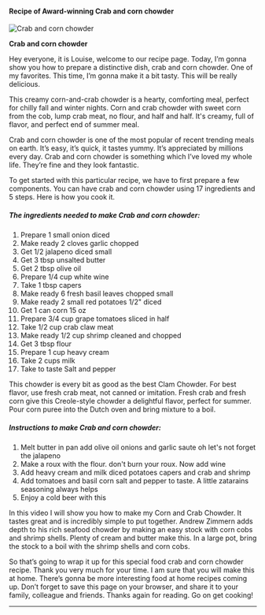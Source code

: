             

#### Recipe of Award-winning Crab and corn chowder

![Crab and corn chowder](https://img-global.cpcdn.com/recipes/a1c06c1e1a84ae94/751x532cq70/crab-and-corn-chowder-recipe-main-photo.jpg)

**Crab and corn chowder**

Hey everyone, it is Louise, welcome to our recipe page. Today, I’m gonna show you how to prepare a distinctive dish, crab and corn chowder. One of my favorites. This time, I’m gonna make it a bit tasty. This will be really delicious.

This creamy corn-and-crab chowder is a hearty, comforting meal, perfect for chilly fall and winter nights. Corn and crab chowder with sweet corn from the cob, lump crab meat, no flour, and half and half. It's creamy, full of flavor, and perfect end of summer meal.

Crab and corn chowder is one of the most popular of recent trending meals on earth. It’s easy, it’s quick, it tastes yummy. It’s appreciated by millions every day. Crab and corn chowder is something which I’ve loved my whole life. They’re fine and they look fantastic.

To get started with this particular recipe, we have to first prepare a few components. You can have crab and corn chowder using 17 ingredients and 5 steps. Here is how you cook it.

##### The ingredients needed to make Crab and corn chowder:

1.  Prepare 1 small onion diced
2.  Make ready 2 cloves garlic chopped
3.  Get 1/2 jalapeno diced small
4.  Get 3 tbsp unsalted butter
5.  Get 2 tbsp olive oil
6.  Prepare 1/4 cup white wine
7.  Take 1 tbsp capers
8.  Make ready 6 fresh basil leaves chopped small
9.  Make ready 2 small red potatoes 1/2" diced
10.  Get 1 can corn 15 oz
11.  Prepare 3/4 cup grape tomatoes sliced in half
12.  Take 1/2 cup crab claw meat
13.  Make ready 1/2 cup shrimp cleaned and chopped
14.  Get 3 tbsp flour
15.  Prepare 1 cup heavy cream
16.  Take 2 cups milk
17.  Take to taste Salt and pepper

This chowder is every bit as good as the best Clam Chowder. For best flavor, use fresh crab meat, not canned or imitation. Fresh crab and fresh corn give this Creole-style chowder a delightful flavor, perfect for summer. Pour corn puree into the Dutch oven and bring mixture to a boil.

##### Instructions to make Crab and corn chowder:

1.  Melt butter in pan add olive oil onions and garlic saute oh let's not forget the jalapeno
2.  Make a roux with the flour. don't burn your roux. Now add wine
3.  Add heavy cream and milk diced potatoes capers and crab and shrimp
4.  Add tomatoes and basil corn salt and pepper to taste. A little zatarains seasoning always helps
5.  Enjoy a cold beer with this

In this video I will show you how to make my Corn and Crab Chowder. It tastes great and is incredibly simple to put together. Andrew Zimmern adds depth to his rich seafood chowder by making an easy stock with corn cobs and shrimp shells. Plenty of cream and butter make this. In a large pot, bring the stock to a boil with the shrimp shells and corn cobs.

So that’s going to wrap it up for this special food crab and corn chowder recipe. Thank you very much for your time. I am sure that you will make this at home. There’s gonna be more interesting food at home recipes coming up. Don’t forget to save this page on your browser, and share it to your family, colleague and friends. Thanks again for reading. Go on get cooking!

* * *